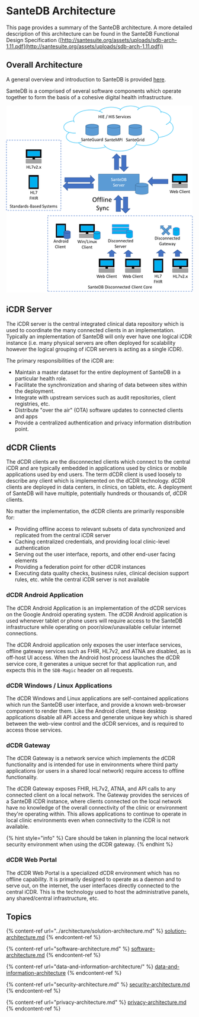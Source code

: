 # SanteDB Architecture

This page provides a summary of the SanteDB architecture. A more detailed description of this architecture can be found in the SanteDB Functional Design Specification ([http://santesuite.org/assets/uploads/sdb-arch-1.11.pdf](http://santesuite.org/assets/uploads/sdb-arch-1.11.pdf))

## Overall Architecture

A general overview and introduction to SanteDB is provided [here](santedb-solutions.md).&#x20;

SanteDB is a comprised of several software components which operate together to form the basis of a cohesive digital health infrastructure.&#x20;

![](<../.gitbook/assets/image (122).png>)

## iCDR Server

The iCDR server is the central integrated clinical data repository which is used to coordinate the many connected clients in an implementation. Typically an implementation of SanteDB will only ever have one logical iCDR instance (i.e. many physical servers are often deployed for scalability however the logical grouping of iCDR servers is acting as a single iCDR).

The primary responsibilities of the iCDR are:

* Maintain a master dataset for the entire deployment of SanteDB in a particular health role.
* Facilitate the synchronization and sharing of data between sites within the deployment.
* Integrate with upstream services such as audit repositories, client registries, etc.
* Distribute "over the air" (OTA) software updates to connected clients and apps
* Provide a centralized authentication and privacy information distribution point.

## dCDR Clients

The dCDR clients are the disconnected clients which connect to the central iCDR and are typically embedded in applications used by clinics or mobile applications used by end users. The term dCDR client is used loosely to describe any client which is implemented on the dCDR technology. dCDR clients are deployed in data centers, in clinics, on tablets, etc. A deployment of SanteDB will have multiple, potentially hundreds or thousands of, dCDR clients.

No matter the implementation, the dCDR clients are primarily responsible for:

* Providing offline access to relevant subsets of data synchronized and replicated from the central iCDR server
* Caching centralized credentials, and providing local clinic-level authentication
* Serving out the user interface, reports, and other end-user facing elements
* Providing a federation point for other dCDR instances
* Executing data quality checks, business rules, clinical decision support rules, etc. while the central iCDR server is not available

### dCDR Android Application

The dCDR Android Application is an implementation of the dCDR services on the Google Android operating system. The dCDR Android application is used whenever tablet or phone users will require access to the SanteDB infrastructure while operating on poor/slow/unavailable cellular internet connections.

The dCDR Android application only exposes the user interface services, offline gateway services such as FHIR, HL7v2, and ATNA are disabled, as is off-host UI access. When the Android host process launches the dCDR service core, it generates a unique secret for that application run, and expects this in the `SDB-Magic` header on all requests.

### dCDR Windows / Linux Applications

The dCDR Windows and Linux applications are self-contained applications which run the SanteDB user interface, and provide a known web-browser component to render them. Like the Android client, these desktop applications disable all API access and generate unique key which is shared between the web-view control and the dCDR services, and is required to access those services.

### dCDR Gateway

The dCDR Gateway is a network service which implements the dCDR functionality and is intended for use in environments where third party applications (or users in a shared local network) require access to offline functionality.&#x20;

The dCDR Gateway exposes FHIR, HL7v2, ATNA, and API calls to any connected client on a local network. The Gateway provides the services of a SanteDB iCDR instance, where clients connected on the local network have no knowledge of the overall connectivity of the clinic or environment they're operating within. This allows applications to continue to operate in local clinic environments even when connectivity to the iCDR is not available.&#x20;

{% hint style="info" %}
Care should be taken in planning the local network security environment when using the dCDR gateway.
{% endhint %}

### dCDR Web Portal

The dCDR Web Portal is a specialized dCDR environment which has no offline capability. It is primarily designed to operate as a daemon and to serve out, on the internet, the user interfaces directly connected to the central iCDR. This is the technology used to host the administrative panels, any shared/central infrastructure, etc.

## Topics

{% content-ref url="../architecture/solution-architecture.md" %}
[solution-architecture.md](../architecture/solution-architecture.md)
{% endcontent-ref %}

{% content-ref url="software-architecture.md" %}
[software-architecture.md](software-architecture.md)
{% endcontent-ref %}

{% content-ref url="data-and-information-architecture/" %}
[data-and-information-architecture](data-and-information-architecture/)
{% endcontent-ref %}

{% content-ref url="security-architecture.md" %}
[security-architecture.md](security-architecture.md)
{% endcontent-ref %}

{% content-ref url="privacy-architecture.md" %}
[privacy-architecture.md](privacy-architecture.md)
{% endcontent-ref %}
